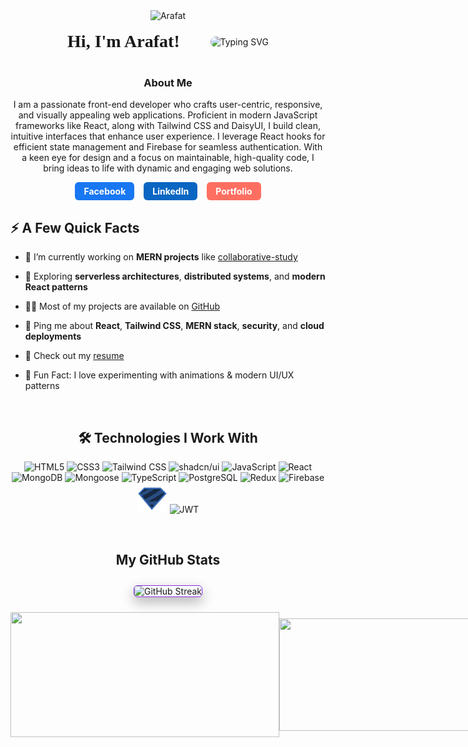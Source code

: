 <!-- =========================
     GitHub README Profile
<! ==========================

<!-- Top Banner / Avatar -->
<div align="center">
 <img src="https://i.ibb.co/zWyRRrzZ/Adobe-Express-Olivia-Wilson-1.gif" height="300" alt="Arafat" />
</div>


<br/>

<!-- Name + Typing Animation -->
<div align="center" style="display:flex; align-items:center; justify-content:center; gap:20px; flex-wrap:wrap;">
  <h1 style="margin:0; font-family:'Monoton';">Hi, I'm Arafat! 👋</h1>
 <img 
  src="https://readme-typing-svg.demolab.com?font=Fira+Code&weight=600&size=18&pause=1200&center=true&vCenter=true&width=400&color=FFFFFF&lines=MERN+Stack+%7C+Front-end+Developer;Clean+%26+User-centric+UI;Always+learning+%F0%9F%93%9A"
  alt="Typing SVG"
  style="border-radius:10px;"
/>


</div>
<br>
<!-- About Me -->
<h3 align="center" style="">About Me</h3>
<p align="center">
 I am a passionate front-end developer who crafts user-centric, responsive, and visually appealing web applications. Proficient in modern JavaScript frameworks like React, along with Tailwind CSS and DaisyUI, I build clean, intuitive interfaces that enhance user experience. I leverage React hooks for efficient state management and Firebase for seamless authentication. With a keen eye for design and a focus on maintainable, high-quality code, I bring ideas to life with dynamic and engaging web solutions.
</p>
<p align="center" style="display:flex; justify-content:center; gap:15px; flex-wrap:wrap;">

  <!-- Facebook -->
  <a href="https://www.facebook.com/Arraf.kobi" target="_blank" style="text-decoration:none;">
    <span style="background:#1877F2; color:white; padding:6px 14px; border-radius:6px; font-weight:bold; display:inline-flex; align-items:center; gap:6px;">
      Facebook
    </span>
  </a>

  <!-- LinkedIn -->
  <a href="https://www.linkedin.com/in/md-arafat-sarker/" target="_blank" style="text-decoration:none;">
    <span style="background:#0A66C2; color:white; padding:6px 14px; border-radius:6px; font-weight:bold; display:inline-flex; align-items:center; gap:6px;">
      LinkedIn
    </span>
  </a>

  <!-- Portfolio -->
  <a href="https://portfolio-arafat.web.app/" target="_blank" style="text-decoration:none;">
    <span style="background:#FF6F61; color:white; padding:6px 14px; border-radius:6px; font-weight:bold; display:inline-flex; align-items:center; gap:6px;">
      Portfolio
    </span>
  </a>

</p>


## ⚡️ A Few Quick Facts

- 🔭 I’m currently working on **MERN projects** like [collaborative-study](https://github.com/Arafat-boss/collaborative-study-website)
- 🧐 Exploring **serverless architectures**, **distributed systems**, and **modern React patterns**
- 👨‍💻 Most of my projects are available on [GitHub](https://github.com/Arafat-boss/collaborative-study-website)

- 💬 Ping me about **React**, **Tailwind CSS**, **MERN stack**, **security**, and **cloud deployments**
- 📙 Check out my [resume](https://drive.google.com/file/d/1BITABjx0J-JEe07riVAUypMdyclb4Owl/view?usp=drivesdk)
- 🎉 Fun Fact: I love experimenting with animations & modern UI/UX patterns
<br>
<!-- Skills / Technologies -->
<h2 align="center">🛠️ Technologies I Work With</h2>
<p align="center">
  <img src="https://skillicons.dev/icons?i=html" height="48" alt="HTML5"/>
  <img src="https://skillicons.dev/icons?i=css" height="48" alt="CSS3"/>
  <img src="https://skillicons.dev/icons?i=tailwind" height="48" alt="Tailwind CSS"/>
  <img src="https://avatars.githubusercontent.com/u/139895814?s=200&v=4" height="48" alt="shadcn/ui"/>
  <img src="https://skillicons.dev/icons?i=js" height="48" alt="JavaScript"/>
  <img src="https://skillicons.dev/icons?i=react" height="48" alt="React"/>
  <img src="https://skillicons.dev/icons?i=mongodb" height="48" alt="MongoDB"/>
  <img src="https://mongoosejs.com/docs/images/mongoose5_62x30_transparent.png" height="48" alt="Mongoose"/>
  <img src="https://skillicons.dev/icons?i=ts" height="48" alt="TypeScript"/>
  <img src="https://skillicons.dev/icons?i=postgres" height="48" alt="PostgreSQL"/>
  <img src="https://skillicons.dev/icons?i=redux" height="48" alt="Redux"/>
  <img src="https://skillicons.dev/icons?i=firebase" height="48" alt="Firebase"/>
  <img src="https://raw.githubusercontent.com/colinhacks/zod/master/logo.svg" height="48" alt="Zod"/>
  <img src="https://cdn.worldvectorlogo.com/logos/jwt-3.svg" height="48" alt="JWT"/>
</p>
<br>


<!-- GitHub Stats & Streak -->
<div align="center">
  <h2>My GitHub Stats</h2>

  <!-- GitHub Streak -->
  <img 
    src="https://streak-stats.demolab.com?user=Arafat-boss&theme=midnight-purple&hide_border=true&date_format=M%20j%5B%2C%20Y%5D&card_height=220" 
    height="220" 
    style="margin:10px; border-radius:6px; box-shadow:0 8px 20px rgba(0,0,0,0.3); border:1px solid #8A2BE2;" 
    alt="GitHub Streak"
  />

  <!-- GitHub Stats -->
 <div align="center" style="display: flex; align-items: center">
    <img src="https://github-readme-stats.vercel.app/api?username=Arafat-boss&show_icons=true&theme=midnight-purple&border_radius=12" width="430" height="200" />
    <img src="https://github-readme-stats.vercel.app/api/top-langs/?username=Arafat-boss&layout=compact&theme=midnight-purple" width="430" height="180" />
  </div>
</div>


